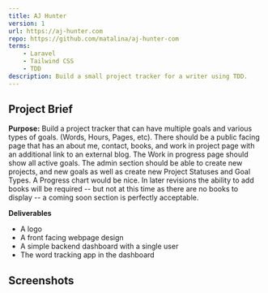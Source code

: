 ```yaml
---
title: AJ Hunter
version: 1
url: https://aj-hunter.com
repo: https://github.com/matalina/aj-hunter-com
terms:
    - Laravel
    - Tailwind CSS
    - TDD
description: Build a small project tracker for a writer using TDD.
---
```


## Project Brief

**Purpose:** Build a project tracker that can have multiple goals and various types of goals. (Words, Hours, Pages, etc).  There should be a public facing page that has an about me, contact, books, and work in project page with an additional link to an external blog.  The Work in progress page should show all active goals. The admin section should be able to create new projects, and new goals as well as create new Project Statuses and Goal Types.  A Progress chart would be nice.  In later revisions the ability to add books will be required -- but not at this time as there are no books to display -- a coming soon section is perfectly acceptable. 

**Deliverables**
- A logo
- A front facing webpage design
- A simple backend dashboard with a single user
- The word tracking app in the dashboard

## Screenshots




